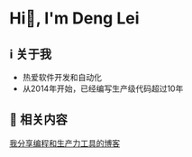 <h1 align="left">Hi👋, I'm Deng Lei</h1>

## ℹ 关于我
- 热爱软件开发和自动化
- 从2014年开始，已经编写生产级代码超过10年
## 🍨 相关内容
[我分享编程和生产力工具的博客](https://denglei1024.github.io/)

